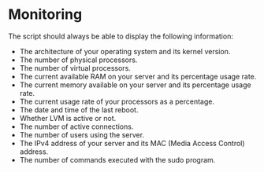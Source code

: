 # Monitoring

The script should always be able to display the following information:
- The architecture of your operating system and its kernel version.
- The number of physical processors.
- The number of virtual processors.
- The current available RAM on your server and its percentage usage rate.
- The current memory available on your server and its percentage usage rate.
- The current usage rate of your processors as a percentage.
- The date and time of the last reboot.
- Whether LVM is active or not.
- The number of active connections.
- The number of users using the server.
- The IPv4 address of your server and its MAC (Media Access Control) address.
- The number of commands executed with the sudo program.

